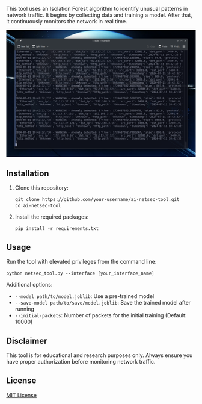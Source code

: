  This tool uses an Isolation Forest algorithm to identify unusual patterns in network traffic. It begins by collecting data and training a model. After that, it continuously monitors the network in real time.

 ![Demo screenshot](/screenshots/Screenshot.png)

 ## Installation

 1. Clone this repository:
    ```
    git clone https://github.com/your-username/ai-netsec-tool.git
    cd ai-netsec-tool
    ```

 2. Install the required packages:
    ```
    pip install -r requirements.txt
    ```

 ## Usage

 Run the tool with elevated privileges from the command line:

 ```
 python netsec_tool.py --interface [your_interface_name]
 ```

 Additional options:
 - `--model path/to/model.joblib`: Use a pre-trained model
 - `--save-model path/to/save/model.joblib`: Save the trained model after running
 - `--initial-packets`: Number of packets for the initial training (Default: 10000)

 ## Disclaimer

 This tool is for educational and research purposes only. Always ensure you have proper authorization before monitoring network traffic.

 ## License

 [MIT License](https://opensource.org/licenses/MIT)
